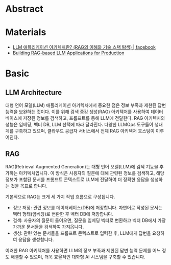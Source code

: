 # Abstract

# Materials

- [LLM 애플리케이션 아키텍처란? (RAG의 이해와 기술 스택 탐색) | facebook](https://www.facebook.com/aldente0630/posts/2579269092237469)
- [Building RAG-based LLM Applications for Production](https://www.anyscale.com/blog/a-comprehensive-guide-for-building-rag-based-llm-applications-part-1)

# Basic

## LLM Architecture

대형 언어 모델(LLM) 애플리케이션 아키텍처에서 중요한 점은 정보 부족과 제한된
답변 능력을 보완하는 것이다. 이를 위해 검색 증강 생성(RAG) 아키텍처를 사용하여
데이터베이스에 저장된 정보를 검색하고, 프롬프트를 통해 LLM에 전달한다. RAG
아키텍처의 성능은 임베딩, 벡터 DB, LLM 선택에 따라 달라진다. 다양한 LLMOps
도구들이 생태계를 구축하고 있으며, 클라우드 공급자 서비스에서 전체 RAG 아키텍처
호스팅이 이루어진다.

## RAG

RAG(Retrieval Augmented Generation)는 대형 언어 모델(LLM)에 검색 기능을 추가하는
아키텍처입니다. 이 방식은 사용자의 질문에 대해 관련된 정보를 검색하고, 해당
정보가 포함된 문서를 프롬프트 콘텍스트로 LLM에 전달하여 더 정확한 응답을
생성하는 것을 목표로 합니다.

기본적으로 RAG는 크게 세 가지 작업 흐름으로 구성됩니다.

- 정보 저장: 관련 정보를 데이터베이스(DB)에 저장합니다. 자연어로 작성된 문서는
  벡터 형태(임베딩)로 변환한 후 벡터 DB에 저장합니다.
- 검색: 사용자의 질문이 들어오면, 질문을 임베딩 벡터로 변환하고 벡터 DB에서 가장
  가까운 문서들을 검색하여 가져옵니다.
- 생성: 관련 있는 문서들을 프롬프트 콘텍스트로 입력한 후, LLM에게 답변을
  요청하여 응답을 생성합니다.

이러한 RAG 아키텍처를 사용하면 LLM의 정보 부족과 제한된 답변 능력 문제를 어느 정도 해결할 수 있으며, 더욱 효율적인 대화형 AI 시스템을 구축할 수 있습니다.
